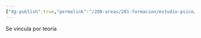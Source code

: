 ```yaml
---
{"dg-publish":true,"permalink":"/200-areas/201-formacion/estudio-psico/hipotetico-deductivo/","dgPassFrontmatter":true}
---
```

 
Se vincula por teoría